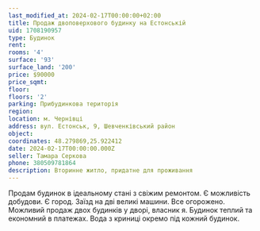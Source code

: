 ```yaml
---
last_modified_at: 2024-02-17T00:00:00+02:00
title: Продаж двоповерхового будинку на Естонській
uid: 1708190957
type: Будинок
rent:
rooms: '4'
surface: '93'
surface_land: '200'
price: $90000
price_sqmt:
floor:
floors: '2'
parking: Прибудинкова територія
region:
location: м. Чернівці
address: вул. Естонськ, 9, Шевченківський район
object:
coordinates: 48.279869,25.922412
date: 2024-02-17T00:00:00.000Z
seller: Тамара Серкова
phone: 380509781864
description: Вторинне житло, придатне для проживання
---
```


Продам будинок в ідеальному стані з свіжим ремонтом. Є можливість добудови. Є город. Заїзд на дві великі машини. Все огорожено. Можливий продаж двох будинків у дворі, власник я. Будинок теплий та економний в платежах. Вода з криниці окремо під кожний будинок.
